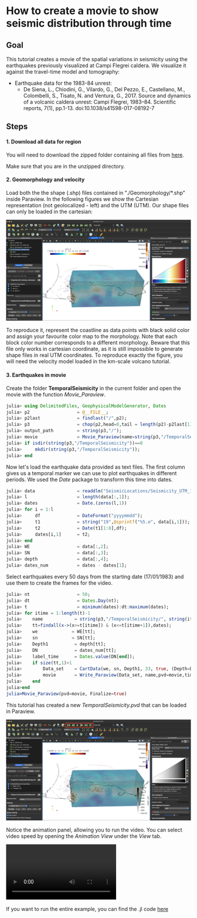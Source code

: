 # How to create a movie to show seismic distribution through time

## Goal

This tutorial creates a movie of the spatial variations in seismicity using the earthquakes previously visualized at Campi Flegrei caldera. We visualize it against the travel-time model and tomography:

- Earthquake data for the 1983-84 unrest:
    - De Siena, L., Chiodini, G., Vilardo, G., Del Pezzo, E., Castellano, M., Colombelli, S., Tisato, N. and Ventura, G., 2017. Source and dynamics of a volcanic caldera unrest: Campi Flegrei, 1983–84. Scientific reports, 7(1), pp.1-13. doi:10.1038/s41598-017-08192-7

## Steps

#### 1. Download all data for region

You will need to download the zipped folder containing all files from [here](https://seafile.rlp.net/f/ff2c8424274c4d56b1f7/).

Make sure that you are in the unzipped directory.

#### 2. Geomorphology and velocity

Load both the the shape (.shp) files contained in "./Geomorphology/*.shp" inside Paraview. In the following figures we show the Cartesian representation (not geolocalized - left) and the UTM (UTM). Our shape files can only be loaded in the cartesian:

![Tutorial_SeismicTime_Geomorphology](../assets/img/Geomorphology_Velocity.png)

To reproduce it, represent the coastline as data points with black solid color and assign your favourite color map to the morphology. Note that each block color number corresponds to a different morphology. Beware that this file only works in cartesian coordinate, as it is still impossible to generate shape files in real UTM coordinates. To reproduce exactly the figure, you will need the velocity model loaded in the km-scale volcano tutorial.

#### 3. Earthquakes in movie

Create the folder **TemporalSeismicity** in the current folder and open the movie with the function *Movie_Paraview*.

```julia
julia> using DelimitedFiles, GeophysicalModelGenerator, Dates
julia> p2                  = @__FILE__;
julia> p2last              = findlast("/",p2);
julia> p3                  = chop(p2,head=0,tail = length(p2)-p2last[1]+1);
julia> output_path         = string(p3,"/");
julia> movie               = Movie_Paraview(name=string(p3,"/TemporalSeismicity"), Initialize=true);
julia> if isdir(string(p3,"/TemporalSeismicity"))==0
julia>     mkdir(string(p3,"/TemporalSeismicity"));
julia> end
```
Now let's load the earthquake data provided as text files. The first column gives us a temporal marker we can use to plot earthquakes in different periods. We used the *Date* package to transform this time into dates.

```julia
julia> data                = readdlm("SeismicLocations/Seismicity_UTM_1983_1984.txt", '\t', skipstart=0, header=false);
julia> l                   = length(data[:,1]);
julia> dates               = Date.(zeros(l,1))
julia> for i = 1:l
julia>     df              = DateFormat("yyyymmdd");
julia>     t1              = string("19",@sprintf("%5.o", data[i,1]));
julia>     t2              = Date(t1[1:8],df);
julia>     dates[i,1]      = t2;
julia> end
julia> WE                  = data[:,2];
julia> SN                  = data[:,3];
julia> depth               = data[:,4];
julia> dates_num           = dates - dates[1];
```
Select earthquakes every 50 days from the starting date (17/01/1983) and use them to create the frames for the video.

```julia
julia> nt                  = 50;
julia> dt                  = Dates.Day(nt);
julia> t                   = minimum(dates):dt:maximum(dates);
julia> for itime = 1:length(t)-1
julia>    name            = string(p3,"/TemporalSeismicity/", string(itime));
julia>    tt=findall(x->(x>=t[itime]) & (x<=t[itime+1]),dates);
julia>    we             = WE[tt];
julia>    sn             = SN[tt];
julia>    Depth1          = depth[tt];
julia>    DN              = dates_num[tt];
julia>    label_time      = Dates.value(DN[end]);
julia>    if size(tt,1)>1
julia>        Data_set    = CartData(we, sn, Depth1, 33, true, (Depth=Depth1*km,Timedata=DN));
julia>        movie       = Write_Paraview(Data_set, name,pvd=movie,time=label_time,PointsData=true);
julia>    end
julia>end
julia>Movie_Paraview(pvd=movie, Finalize=true)
```
This tutorial has created a new *TemporalSeismicity.pvd* that can be loaded in Paraview. 

![Tutorial_SeismicTime_PVD](../assets/img/SeismicityTime_PVD.png)

Notice the animation panel, allowing you to run the video. You can select video speed by opening the *Animation View* under the *View* tab.

![Tutorial_SeismicTime_Movie](../assets/img/LocationTime.mov)

If you want to run the entire example, you can find the .jl code [here](https://github.com/JuliaGeodynamics/GeophysicalModelGenerator.jl/blob/main/tutorial/Tutorial_SeismicityTime.jl)